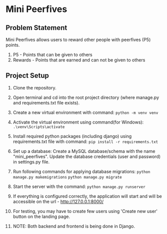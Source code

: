 # Mini Peerfives #

## Problem Statement ##

Mini Peerfives allows users to reward other people with peerfives (P5) points.
1) P5 - Points that can be given to others
2) Rewards - Points that are earned and can not be given to others


## Project Setup ##

1) Clone the repository.

2) Open terminal and cd into the root project directory (where manage.py and requirements.txt file exists).

3) Create a new virtual environment with command: `python -m venv venv`

4) Activate the virtual environment using command(for Windows): `.\venv\Scripts\activate`

5) Install required python packages (including django) using requirements.txt file with command: `pip install -r requirements.txt`

6) Set up a database: Create a MySQL database/schema with the name "mini_peerfives".
Update the database credentials (user and password) in settings.py file.

7) Run following commands for applying database migrations:
`python manage.py makemigrations`
`python manage.py migrate`

8) Start the server with the command: `python manage.py runserver`

9) If everything is configured correctly, the application will start and will be accessible on the url - http://127.0.0.1:8000/

10) For testing, you may have to create few users using 'Create new user' button on the landing page.

11) NOTE: Both backend and frontend is being done in Django.